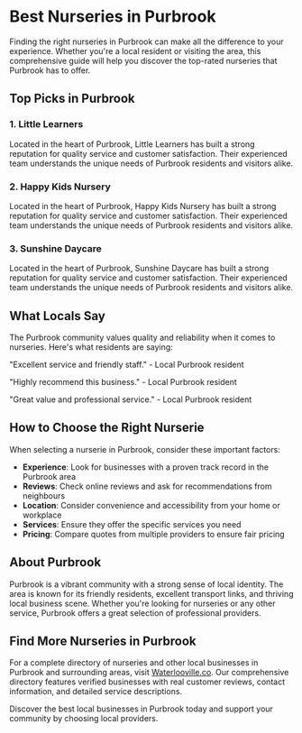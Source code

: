 # Best Nurseries in Purbrook

Finding the right nurseries in Purbrook can make all the difference to your experience. Whether you're a local resident or visiting the area, this comprehensive guide will help you discover the top-rated nurseries that Purbrook has to offer.

## Top Picks in Purbrook

### 1. Little Learners
Located in the heart of Purbrook, Little Learners has built a strong reputation for quality service and customer satisfaction. Their experienced team understands the unique needs of Purbrook residents and visitors alike.

### 2. Happy Kids Nursery
Located in the heart of Purbrook, Happy Kids Nursery has built a strong reputation for quality service and customer satisfaction. Their experienced team understands the unique needs of Purbrook residents and visitors alike.

### 3. Sunshine Daycare
Located in the heart of Purbrook, Sunshine Daycare has built a strong reputation for quality service and customer satisfaction. Their experienced team understands the unique needs of Purbrook residents and visitors alike.

## What Locals Say

The Purbrook community values quality and reliability when it comes to nurseries. Here's what residents are saying:

"Excellent service and friendly staff." - Local Purbrook resident

"Highly recommend this business." - Local Purbrook resident

"Great value and professional service." - Local Purbrook resident

## How to Choose the Right Nurserie

When selecting a nurserie in Purbrook, consider these important factors:

- **Experience**: Look for businesses with a proven track record in the Purbrook area
- **Reviews**: Check online reviews and ask for recommendations from neighbours
- **Location**: Consider convenience and accessibility from your home or workplace
- **Services**: Ensure they offer the specific services you need
- **Pricing**: Compare quotes from multiple providers to ensure fair pricing

## About Purbrook

Purbrook is a vibrant community with a strong sense of local identity. The area is known for its friendly residents, excellent transport links, and thriving local business scene. Whether you're looking for nurseries or any other service, Purbrook offers a great selection of professional providers.

## Find More Nurseries in Purbrook

For a complete directory of nurseries and other local businesses in Purbrook and surrounding areas, visit [Waterlooville.co](https://waterlooville.co). Our comprehensive directory features verified businesses with real customer reviews, contact information, and detailed service descriptions.

Discover the best local businesses in Purbrook today and support your community by choosing local providers.


